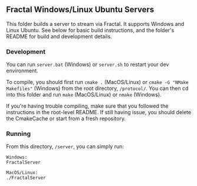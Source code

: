 ## Fractal Windows/Linux Ubuntu Servers

This folder builds a server to stream via Fractal. It supports Windows and Linux Ubuntu. See below for basic build instructions, and the folder's README for build and development details.

### Development

You can run `server.bat` (Windows) or `server.sh` to restart your dev environment.

To compile, you should first run `cmake .` (MacOS/Linux) or `cmake -G "NMake Makefiles"` (Windows) from the root directory, `/protocol/`. You can then cd into this folder and run `make` (MacOS/Linux) or `nmake` (Windows).

If you're having trouble compiling, make sure that you followed the instructions in the root-level README. If still having issue, you should delete the CmakeCache or start from a fresh repository.

### Running

From this directory, `/server`, you can simply run:

```
Windows:
FractalServer

MacOS/Linux:
./FractalServer
```
